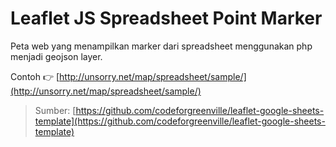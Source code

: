 # Leaflet JS Spreadsheet Point Marker

Peta web yang menampilkan marker dari spreadsheet menggunakan php menjadi geojson layer.

Contoh  :point_right: [http://unsorry.net/map/spreadsheet/sample/](http://unsorry.net/map/spreadsheet/sample/)

> Sumber: [https://github.com/codeforgreenville/leaflet-google-sheets-template](https://github.com/codeforgreenville/leaflet-google-sheets-template)